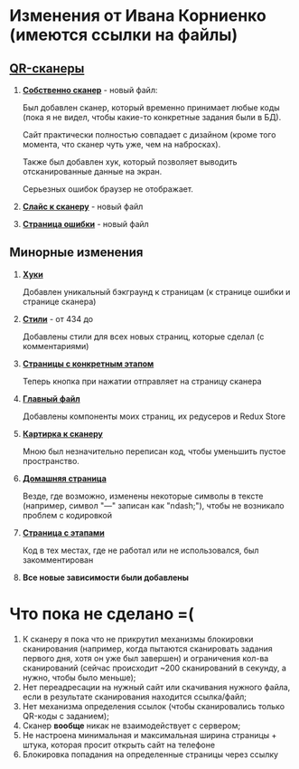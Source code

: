 # Изменения от Ивана Корниенко (имеются ссылки на файлы)

## [QR-сканеры](/src/pages/QRPage)

1. **[Собственно сканер](/src/pages/QRPage/QRPage.jsx)** - новый файл:

   Был добавлен сканер, который временно принимает любые коды (пока я не видел, чтобы какие-то конкретные задания были в БД).

   Сайт практически полностью совпадает с дизайном (кроме того момента, что сканер чуть уже, чем на набросках).

   Также был добавлен хук, который позволяет выводить отсканированные данные на экран.

   Серьезных ошибок браузер не отображает.

2. **[Слайс к сканеру](/src/pages/QRPage/QRPage.jsx)** - новый файл

3. **[Страница ошибки](/src/pages/ErrorPage.jsx)** - новый файл

## Минорные изменения

1. **[Хуки](/src/hooks.js)**

   Добавлен уникальный бэкграунд к страницам (к странице ошибки и странице сканера)

2. **[Стили](/src/index.css)** - от 434 до

   Добавлены стили для всех новых страниц, которые сделал (с комментариями)

3. **[Страницы с конкретным этапом](/src/pages/StagePage/StagePage.jsx)**

   Теперь кнопка при нажатии отправляет на страницу сканера

4. **[Главный файл](/src/main.jsx)**

   Добавлены компоненты моих страниц, их редусеров и Redux Store

5. **[Картирка к сканеру](/src/assets/img/qr.svg)**

   Мною был незначительно переписан код, чтобы уменьшить пустое пространство.

6. **[Домашняя страница](/src/pages/HomePage/HomePage.jsx)**

   Везде, где возможно, изменены некоторые символы в тексте (например, символ "—" записан как "ndash;"), чтобы не возникало проблем с кодировкой

7. **[Страница с этапами](/src/pages/StagesPage/StagesPage.jsx)**

   Код в тех местах, где не работал или не использовался, был закомментирован

8. **Все новые зависимости были добавлены**

# Что пока не сделано =(

1. К сканеру я пока что не прикрутил механизмы блокировки сканирования (например, когда пытаются сканировать задания первого дня, хотя он уже был завершен) и ограничения кол-ва сканирований (сейчас происходит ~200 сканирований в секунду, а нужно, чтобы было меньше);
2. Нет переадресации на нужный сайт или скачивания нужного файла, если в результате сканирования находится ссылка/файл;
3. Нет механизма определения ссылок (чтобы сканировались только QR-коды с заданием);
4. Сканер **вообще** никак не взаимодействует с сервером;
5. Не настроена минимальная и максимальная ширина страницы + штука, которая просит открыть сайт на телефоне
6. Блокировка попадания на определенные страницы через ссылку
